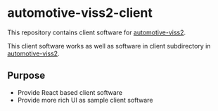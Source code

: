 # automotive-viss2-client

This repository contains client software for [automotive-viss2](https://github.com/w3c/automotive-viss2).

This client software works as well as software in client subdirectory in [automotive-viss2](https://github.com/w3c/automotive-viss2).

## Purpose

- Provide React based client software
- Provide more rich UI as sample client software

